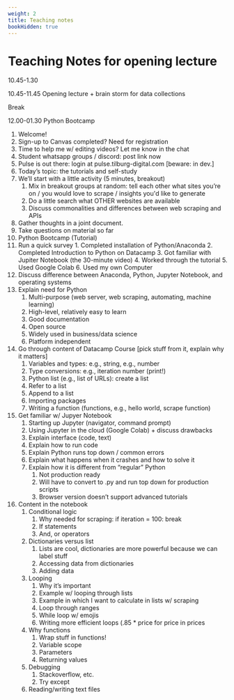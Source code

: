 ```yaml
---
weight: 2
title: Teaching notes
bookHidden: true
---
```



# Teaching Notes for opening lecture

10.45-1.30

10.45-11.45 Opening lecture + brain storm for data collections

Break

12.00-01.30 Python Bootcamp





1. Welcome!
  1. Sign-up to Canvas completed? Need for registration
  2. Time to help me w/ editing videos? Let me know in the chat
  3. Student whatsapp groups / discord: post link now
  4. Pulse is out there: login at pulse.tilburg-digital.com [beware: in dev.]
2. Today’s topic: the tutorials and self-study
  1. We’ll start with a little activity (5 minutes, breakout)
      1. Mix in breakout groups at random: tell each other what sites you’re on / you would love to scrape / insights you'd like to generate
      2. Do a little search what OTHER websites are available
      3. Discuss commonalities and differences between web scraping and APIs
  2. Gather thoughts in a joint document.
3. Take questions on material so far
4. Python Bootcamp (Tutorial)
  1. Run a quick survey
          1. Completed installation of Python/Anaconda
          2. Completed Introduction to Python on Datacamp
          3. Got familiar with Jupiter Notebook (the 30-minute video)
          4. Worked through the tutorial
          5. Used Google Colab
          6. Used my own Computer
  2. Discuss difference between Anaconda, Python, Jupyter Notebook, and operating systems
  3. Explain need for Python
      1. Multi-purpose (web server, web scraping, automating, machine learning)
      2. High-level, relatively easy to learn
      3. Good documentation
      4. Open source
      5. Widely used in business/data science
      6. Platform independent
  4. Go through content of Datacamp Course [pick stuff from it, explain why it matters]
      1. Variables and types: e.g., string, e.g., number
      2. Type conversions: e.g., iteration number (print!)
      3. Python list (e.g., list of URLs): create a list
      4. Refer to a list
      5. Append to a list
      6. Importing packages
      7. Writing a function (functions, e.g., hello world, scrape function)
  5. Get familiar w/ Jupyer Notebook
      1. Starting up Jupyter (navigator, command prompt)
      2. Using Jupyter in the cloud (Google Colab) + discuss drawbacks
      3. Explain interface (code, text)
      4. Explain how to run code
      5. Explain Python runs top down / common errors
      6. Explain what happens when it crashes and how to solve it
      7. Explain how it is different from “regular” Python
          1. Not production ready
          2. Will have to convert to .py and run top down for production scripts
          3. Browser version doesn’t support advanced tutorials
  6. Content in the notebook
      1. Conditional logic
          1. Why needed for scraping: if iteration = 100: break
          2. If statements
          3. And, or operators
      2. Dictionaries versus list
          1. Lists are cool, dictionaries are more powerful because we can label stuff
          2. Accessing data from dictionaries
          3. Adding data
      3. Looping
          1. Why it’s important
          2. Example w/ looping through lists
          3. Example in which I want to calculate in lists w/ scraping
          4. Loop through ranges
          5. While loop w/ emojis
          6. Writing more efficient loops (.85 * price for price in prices
      4. Why functions
          1. Wrap stuff in functions!
          2. Variable scope
          3. Parameters
          4. Returning values
      5. Debugging
          1. Stackoverflow, etc.
          2. Try except
      6. Reading/writing text files
